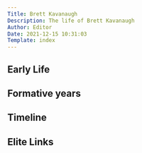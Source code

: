 ```yaml
---
Title: Brett Kavanaugh
Description: The life of Brett Kavanaugh
Author: Editor
Date: 2021-12-15 10:31:03
Template: index
---
```

## Early Life

## Formative years

## Timeline

## Elite Links
